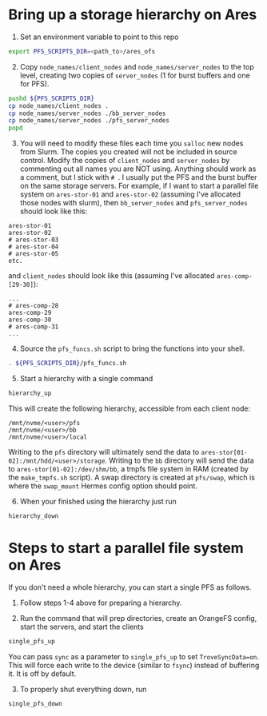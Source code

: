 # Bring up a storage hierarchy on Ares

1. Set an environment variable to point to this repo

```bash
export PFS_SCRIPTS_DIR=<path_to>/ares_ofs
```

2. Copy `node_names/client_nodes` and `node_names/server_nodes` to the top
   level, creating two copies of `server_nodes` (1 for burst buffers and one for
   PFS).

```bash
pushd ${PFS_SCRIPTS_DIR}
cp node_names/client_nodes .
cp node_names/server_nodes ./bb_server_nodes
cp node_names/server_nodes ./pfs_server_nodes
popd
```

3. You will need to modify these files each time you `salloc` new nodes from
   Slurm. The copies you created will not be included in source control. Modify
   the copies of `client_nodes` and `server_nodes` by commenting out all names
   you are NOT using. Anything should work as a comment, but I stick with `# `.
   I usually put the PFS and the burst buffer on the same storage servers. For
   example, if I want to start a parallel file system on `ares-stor-01` and
   `ares-stor-02` (assuming I've allocated those nodes with slurm), then
   `bb_server_nodes` and `pfs_server_nodes` should look like this:

```
ares-stor-01
ares-stor-02
# ares-stor-03
# ares-stor-04
# ares-stor-05
etc.
```

   and `client_nodes` should look like this (assuming I've allocated `ares-comp-[29-30]`):

```
...
# ares-comp-28
ares-comp-29
ares-comp-30
# ares-comp-31
...
```

4. Source the `pfs_funcs.sh` script to bring the functions into your shell.

```bash
. ${PFS_SCRIPTS_DIR}/pfs_funcs.sh
```

5. Start a hierarchy with a single command

```bash
hierarchy_up
```

   This will create the following hierarchy, accessible from each client node:

```
/mnt/nvme/<user>/pfs
/mnt/nvme/<user>/bb
/mnt/nvme/<user>/local
```

  Writing to the `pfs` directory will ultimately send the data to
  `ares-stor[01-02]:/mnt/hdd/<user>/storage`. Writing to the `bb` directory will
  send the data to `ares-stor[01-02]:/dev/shm/bb`, a tmpfs file system in RAM
  (created by the `make_tmpfs.sh` script). A swap directory is created at
  `pfs/swap`, which is where the `swap_mount` Hermes config option should point.

6. When your finished using the hierarchy just run

```bash
hierarchy_down
```

# Steps to start a parallel file system on Ares

If you don't need a whole hierarchy, you can start a single PFS as follows.

1. Follow steps 1-4 above for preparing a hierarchy.

2. Run the command that will prep directories, create an OrangeFS config, start
   the servers, and start the clients

```bash
single_pfs_up
```

   You can pass `sync` as a parameter to `single_pfs_up` to set
   `TroveSyncData=on`. This will force each write to the device (similar to
   `fsync`) instead of buffering it. It is off by default.

3. To properly shut everything down, run

```bash
single_pfs_down
```
